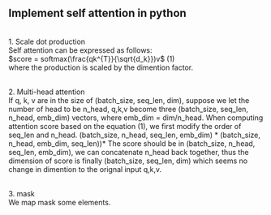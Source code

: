 ## Implement self attention in python

<br>1. Scale dot production</br>
Self attention can be expressed as follows:\
$score = softmax(\frac{qk^{T}}{\sqrt{d_k}})v$ (1)\
where the production is scaled by the dimention factor.

<br>2. Multi-head attention </br>
If q, k, v are in the size of (batch_size, seq_len, dim), suppose we let the number of head to be n_head,
q,k,v become three (batch_size, seq_len, n_head, emb_dim) vectors, where emb_dim = dim/n_head.
When computing attention score based on the equation (1), we first modify the order of seq_len and n_head.
(batch_size, n_head, seq_len, emb_dim) * (batch_size, n_head, emb_dim, seq_len))* 
The score should be in (batch_size, n_head, seq_len, emb_dim), we can concatenate n_head back together, 
thus the dimension of score is finally (batch_size, seq_len, dim) which seems no change in dimention to the orignal input q,k,v.

<br>3. mask </br>
We map mask some elements.
